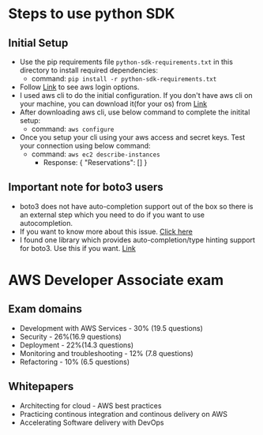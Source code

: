 # Steps to use python SDK

## Initial Setup

- Use the pip requirements file `python-sdk-requirements.txt` in this directory to install required dependencies:
    - command: `pip install -r python-sdk-requirements.txt`
- Follow [Link](https://boto3.amazonaws.com/v1/documentation/api/latest/guide/quickstart.html) to see aws login options.
- I used aws cli to do the initial configuration. If you don't have aws cli on your machine, you can download it(for your os) from [Link](https://aws.amazon.com/cli)
- After downloading aws cli, use below command to complete the initital setup:
    - command: `aws configure`
- Once you setup your cli using your aws access and secret keys. Test your connection using below command:
    - command: `aws ec2 describe-instances`
        - Response: 
            {
                "Reservations": []
            }

## Important note for boto3 users

- boto3 does not have auto-completion support out of the box so there is an external step which you need to do if you want to use autocompletion.
- If you want to know more about this issue. [Click here](https://github.com/boto/boto3/issues/2036) 
- I found one library which provides auto-completion/type hinting support for boto3. Use this if you want. [Link](https://github.com/vemel/mypy_boto3_builder)

# AWS Developer Associate exam

## Exam domains

- Development with AWS Services - 30% (19.5 questions)
- Security - 26%(16.9 questions)
- Deployment - 22%(14.3 questions)
- Monitoring and troubleshooting - 12% (7.8 questions)
- Refactoring - 10% (6.5 questions)

## Whitepapers

- Architecting for cloud - AWS best practices
- Practicing continous integration and continous delivery on AWS
- Accelerating Software delivery with DevOps
